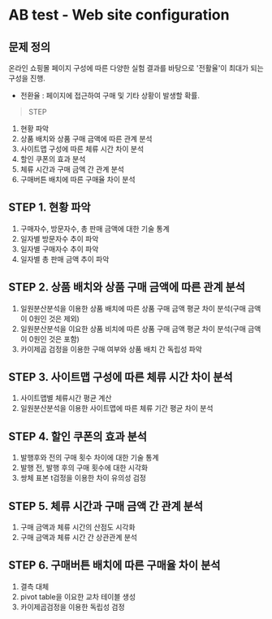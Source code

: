 # AB test - Web site configuration

## 문제 정의
온라인 쇼핑몰 페이지 구성에 따른 다양한 실험 결과를 바탕으로 '전활율'이 최대가 되는 구성을 진행.
- 전환율 : 페이지에 접근하여 구매 및 기타 상황이 발생할 확률.

> STEP
1. 현황 파악
2. 상품 배치와 상품 구매 금액에 따른 관계 분석
3. 사이트맵 구성에 따른 체류 시간 차이 분석
4. 할인 쿠폰의 효과 분석
5. 체류 시간과 구매 금액 간 관계 분석
5. 구매버튼 배치에 따른 구매율 차이 분석

## STEP 1. 현황 파악
1. 구매자수, 방문자수, 총 판매 금액에 대한 기술 통계
2. 일자별 방문자수 추이 파악
3. 일자별 구매자수 추이 파악
4. 일자별 총 판매 금액 추이 파악





## STEP 2. 상품 배치와 상품 구매 금액에 따른 관계 분석
1. 일원분산분석을 이용한 상품 배치에 따른 상품 구매 금액 평균 차이 분석(구매 금액이 0원인 것은 제외)
2. 일원분산분석을 이요한 상품 비치에 따른 상품 구매 금액 평균 차이 분석(구매 금액이 0원인 것은 포함)
3. 카이제곱 검정을 이용한 구매 여부와 상품 배치 간 독립성 파악





## STEP 3. 사이트맵 구성에 따른 체류 시간 차이 분석
1. 사이트맵별 체류시간 평균 계산
2. 일원분산분석을 이용한 사이트맵에 따른 체류 기간 평균 차이 분석





## STEP 4. 할인 쿠폰의 효과 분석
1. 발행후와 전의 구매 횟수 차이에 대한 기술 통계
2. 발행 전, 발행 후의 구매 횟수에 대한 시각화
3. 쌍체 표본 t검정을 이용한 차이 유의성 검정





## STEP 5. 체류 시간과 구매 금액 간 관계 분석
1. 구매 금액과 체류 시간의 산점도 시각화
2. 구매 금액과 체류 시간 간 상관관계 분석





## STEP 6. 구매버튼 배치에 따른 구매율 차이 분석
1. 결측 대체
2. pivot table을 이요한 교차 테이블 생성
3. 카이제곱검정을 이용한 독립성 검정
